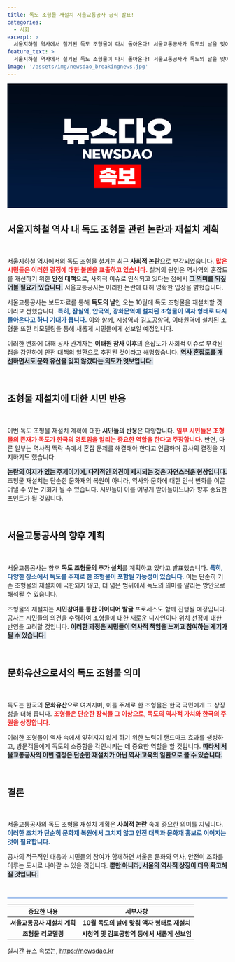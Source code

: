 ```yaml
---
title: 독도 조형물 재설치 서울교통공사 공식 발표!
categories:
  - 사회
excerpt: >
  서울지하철 역사에서 철거된 독도 조형물이 다시 돌아온다! 서울교통공사가 독도의 날을 맞아 새로운 액자 형태로 재설치를 예고하며 논란의 중심에 서있다.
feature_text: >
  서울지하철 역사에서 철거된 독도 조형물이 다시 돌아온다! 서울교통공사가 독도의 날을 맞아 새로운 액자 형태로 재설치를 예고하며 논란의 중심에 서있다.
image: '/assets/img/newsdao_breakingnews.jpg'
---
```


<p><img src="/assets/img/newsdao_breakingnews.jpg" alt="koreaapp 속보" /></p>

<h2 data-ke-size="size26">서울지하철 역사 내 독도 조형물 관련 논란과 재설치 계획</h2>

<p data-ke-size="size16">&nbsp;</p>

<p>서울지하철 역사에서의 독도 조형물 철거는 최근 <strong>사회적 논란</strong>으로 부각되었습니다. <b><span style="color: #ee2323;">많은 시민들은 이러한 결정에 대한 불만을 표출하고 있습니다.</span></b> 철거의 원인은 역사역의 혼잡도를 개선하기 위한 <b>안전 대책</b>으로, 사회적 이슈로 인식되고 있다는 점에서 <b><span style="background-color: #21538527;">그 의미를 되짚어볼 필요가 있습니다.</span></b> 서울교통공사는 이러한 논란에 대해 명확한 입장을 밝혔습니다.</p>

<p>서울교통공사는 보도자료를 통해 <b>독도의 날</b>인 오는 10월에 독도 조형물을 재설치할 것이라고 전했습니다. <b><span style="color: #1a5490;">특히, 잠실역, 안국역, 광화문역에 설치된 조형물이 액자 형태로 다시 돌아온다고 하니 기대가 큽니다.</span></b> 이와 함께, 시청역과 김포공항역, 이태원역에 설치된 조형물 또한 리모델링을 통해 새롭게 시민들에게 선보일 예정입니다.</p>

<p>이러한 변화에 대해 공사 관계자는 <b>이태원 참사 이후</b>의 혼잡도가 사회적 이슈로 부각된 점을 감안하여 안전 대책의 일환으로 추진된 것이라고 해명했습니다. <b><span style="background-color: #21538527;">역사 혼잡도를 개선하면서도 문화 유산을 잊지 않겠다는 의도가 엿보입니다.</span></b> </p>

<p data-ke-size="size16">&nbsp;</p>

<h2 data-ke-size="size26">조형물 재설치에 대한 시민 반응</h2>

<p data-ke-size="size16">&nbsp;</p>

<p>이번 독도 조형물 재설치 계획에 대한 <b>시민들의 반응</b>은 다양합니다. <b><span style="color: #ee2323;">일부 시민들은 조형물의 존재가 독도가 한국의 영토임을 알리는 중요한 역할을 한다고 주장합니다.</span></b> 반면, 다른 일부는 역사적 맥락 속에서 혼잡 문제를 해결해야 한다고 언급하며 공사의 결정을 지지하기도 했습니다. </p>

<p><b><span style="background-color: #21538527;">논란의 여지가 있는 주제이기에, 다각적인 의견이 제시되는 것은 자연스러운 현상입니다.</span></b> 조형물 재설치는 단순한 문화재의 복원이 아니라, 역사와 문화에 대한 인식 변화를 이끌어낼 수 있는 기회가 될 수 있습니다. 시민들이 이를 어떻게 받아들이느냐가 향후 중요한 포인트가 될 것입니다. </p>

<p data-ke-size="size16">&nbsp;</p>

<h2 data-ke-size="size26">서울교통공사의 향후 계획</h2>

<p data-ke-size="size16">&nbsp;</p>

<p>서울교통공사는 향후 <b>독도 조형물의 추가 설치</b>를 계획하고 있다고 발표했습니다. <b><span style="color: #1a5490;">특히, 다양한 장소에서 독도를 주제로 한 조형물이 포함될 가능성이 있습니다.</span></b> 이는 단순히 기존 조형물의 재설치에 국한되지 않고, 더 넓은 범위에서 독도의 의미를 알리는 방안으로 해석될 수 있습니다. </p>

<p>조형물의 재설치는 <b>시민참여를 통한 아이디어 발굴</b> 프로세스도 함께 진행될 예정입니다. 공사는 시민들의 의견을 수렴하여 조형물에 대한 새로운 디자인이나 위치 선정에 대한 반영을 고려할 것입니다. <b><span style="background-color: #21538527;">이러한 과정은 시민들이 역사적 책임을 느끼고 참여하는 계기가 될 수 있습니다.</span></b></p>

<p data-ke-size="size16">&nbsp;</p>

<h2 data-ke-size="size26">문화유산으로서의 독도 조형물 의미</h2>

<p data-ke-size="size16">&nbsp;</p>

<p>독도는 한국의 <strong>문화유산</strong>으로 여겨지며, 이를 주제로 한 조형물은 한국 국민에게 그 상징성을 더해 줍니다. <b><span style="color: #ee2323;">조형물은 단순한 장식물 그 이상으로, 독도의 역사적 가치와 한국의 주권을 상징합니다.</span></b> </p>

<p>이러한 조형물이 역사 속에서 잊혀지지 않게 하기 위한 노력이 랜드마크 효과를 생성하고, 방문객들에게 독도의 소중함을 각인시키는 데 중요한 역할을 할 것입니다. <b><span style="background-color: #21538527;">따라서 서울교통공사의 이번 결정은 단순한 재설치가 아닌 역사 교육의 일환으로 볼 수 있습니다.</span></b></p>

<p data-ke-size="size16">&nbsp;</p>

<h2 data-ke-size="size26">결론</h2>

<p data-ke-size="size16">&nbsp;</p>

<p>서울교통공사의 독도 조형물 재설치 계획은 <strong>사회적 논란</strong> 속에 중요한 의미를 지닙니다. <b><span style="color: #1a5490;">이러한 조치가 단순히 문화재 복원에서 그치지 않고 안전 대책과 문화재 홍보로 이어지는 것이 필요합니다.</span></b> </p>

<p>공사의 적극적인 대응과 시민들의 참여가 함께하면 서울은 문화와 역사, 안전이 조화를 이루는 도시로 나아갈 수 있을 것입니다. <b><span style="background-color: #21538527;">뿐만 아니라, 서울의 역사적 상징이 더욱 확고해질 것입니다.</span></b> </p>

<p data-ke-size="size16">&nbsp;</p>

<hr style="height:1px; border:none; background-color:#1f69d5;">

<table style="width: 100%; border-collapse: collapse;">
  <thead>
    <tr>
      <th style="text-align: center;"><b>중요한 내용</b></th>
      <th style="text-align: center;"><b>세부사항</b></th>
    </tr>
  </thead>
  <tbody>
    <tr>
      <td style="text-align: center; height: 17px;"><b>서울교통공사 재설치 계획</b></td>
      <td style="text-align: center; height: 17px;"><b>10월 독도의 날에 맞춰 액자 형태로 재설치</b></td>
    </tr>
    <tr>
      <td style="text-align: center; height: 17px;"><b>조형물 리모델링</b></td>
      <td style="text-align: center; height: 17px;"><b>시청역 및 김포공항역 등에서 새롭게 선보임</b></td>
    </tr>
  </tbody>
</table>
실시간 뉴스 속보는, <a href="https://newsdao.kr" rel="dofollow">https://newsdao.kr</a>


